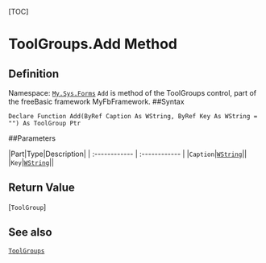 [TOC]
# ToolGroups.Add Method

## Definition
Namespace: [`My.Sys.Forms`](My.Sys.Forms.md)
`Add` is method of the ToolGroups control, part of the freeBasic framework MyFbFramework.
##Syntax
```freeBasic
Declare Function Add(ByRef Caption As WString, ByRef Key As WString = "") As ToolGroup Ptr
```

##Parameters

|Part|Type|Description|
| :------------ | :------------ |
|`Caption`|[`WString`]("https://www.freebasic.net/wiki/KeyPgWString")||
|`Key`|[`WString`]("https://www.freebasic.net/wiki/KeyPgWString")||

## Return Value
[`ToolGroup`]
## See also
[`ToolGroups`](ToolGroups.md)
